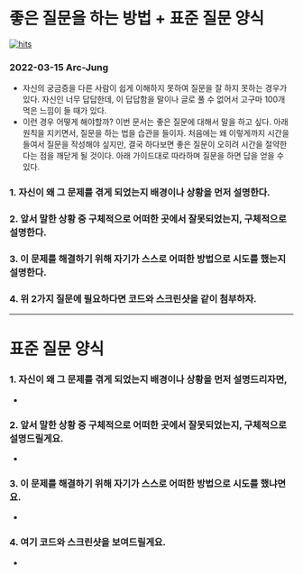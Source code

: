 # 좋은 질문을 하는 방법 + 표준 질문 양식

[![hits](https://hits.seeyoufarm.com/api/count/incr/badge.svg?url=https%3A%2F%2Fgithub.com%2FArc-Jung&count_bg=%2379C83D&title_bg=%23555555&icon=&icon_color=%23E7E7E7&title=hits&edge_flat=false)](https://hits.seeyoufarm.com)

### 2022-03-15 Arc-Jung

- 자신의 궁금증을 다른 사람이 쉽게 이해하지 못하여 질문을 잘 하지 못하는 경우가 있다. 자신인 너무 답답한데, 이 답답함을 말이나 글로 풀 수 없어서 고구마 100개 먹은 느낌이 들 때가 있다.
- 이런 경우 어떻게 해야할까? 이번 문서는 좋은 질문에 대해서 말을 하고 싶다. 아래 원칙을 지키면서, 질문을 하는 법을 습관을 들이자. 처음에는 왜 이렇게까지 시간을 들여서 질문을  작성해야 싶지만, 결국 하다보면 좋은 질문이 오히려 시간을 절약한다는 점을 깨닫게 될 것이다. 아래 가이드대로 따라하며 질문을 하면 답을 얻을 수 있다.

### 1. 자신이 왜 그 문제를 겪게 되었는지 배경이나 상황을 먼저 설명한다.

### 2. 앞서 말한 상황 중 구체적으로 어떠한 곳에서 잘못되었는지, 구체적으로 설명한다.

### 3. 이 문제를 해결하기 위해 자기가 스스로 어떠한 방법으로 시도를 했는지 설명한다.

### 4. 위 2가지 질문에 필요하다면 코드와 스크린샷을 같이 첨부하자.

---

# 표준 질문 양식

### 1. 자신이 왜 그 문제를 겪게 되었는지 배경이나 상황을 먼저 설명드리자면,

- 

### 2. 앞서 말한 상황 중 구체적으로 어떠한 곳에서 잘못되었는지, 구체적으로 설명드릴게요.

- 

### 3. 이 문제를 해결하기 위해 자기가 스스로 어떠한 방법으로 시도를 했냐면요.

- 

### 4. 여기 코드와 스크린샷을 보여드릴게요.

- 
